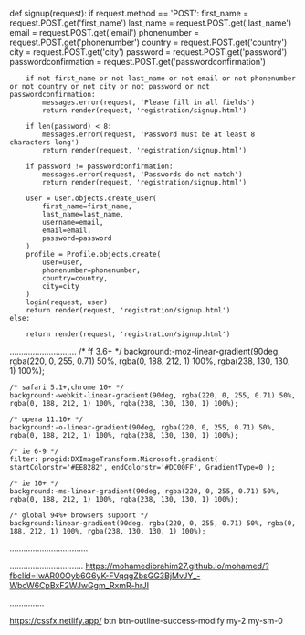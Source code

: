 def signup(request):
    if request.method == 'POST':
        first_name = request.POST.get('first_name')
        last_name = request.POST.get('last_name')
        email = request.POST.get('email')
        phonenumber = request.POST.get('phonenumber')
        country = request.POST.get('country')
        city = request.POST.get('city')
        password = request.POST.get('password')
        passwordconfirmation = request.POST.get('passwordconfirmation')

        if not first_name or not last_name or not email or not phonenumber or not country or not city or not password or not passwordconfirmation:
            messages.error(request, 'Please fill in all fields')
            return render(request, 'registration/signup.html')

        if len(password) < 8:
            messages.error(request, 'Password must be at least 8 characters long')
            return render(request, 'registration/signup.html')

        if password != passwordconfirmation:
            messages.error(request, 'Passwords do not match')
            return render(request, 'registration/signup.html')

        user = User.objects.create_user(
            first_name=first_name,
            last_name=last_name,
            username=email,
            email=email,
            password=password
        )
        profile = Profile.objects.create(
            user=user,
            phonenumber=phonenumber,
            country=country,
            city=city
        )
        login(request, user)
        return render(request, 'registration/signup.html')
    else:
        
        return render(request, 'registration/signup.html')

.............................
    /* ff 3.6+ */
    background:-moz-linear-gradient(90deg, rgba(220, 0, 255, 0.71) 50%, rgba(0, 188, 212, 1) 100%, rgba(238, 130, 130, 1) 100%); 

    /* safari 5.1+,chrome 10+ */
    background:-webkit-linear-gradient(90deg, rgba(220, 0, 255, 0.71) 50%, rgba(0, 188, 212, 1) 100%, rgba(238, 130, 130, 1) 100%);

    /* opera 11.10+ */
    background:-o-linear-gradient(90deg, rgba(220, 0, 255, 0.71) 50%, rgba(0, 188, 212, 1) 100%, rgba(238, 130, 130, 1) 100%);

    /* ie 6-9 */
    filter: progid:DXImageTransform.Microsoft.gradient( startColorstr='#EE8282', endColorstr='#DC00FF', GradientType=0 );

    /* ie 10+ */
    background:-ms-linear-gradient(90deg, rgba(220, 0, 255, 0.71) 50%, rgba(0, 188, 212, 1) 100%, rgba(238, 130, 130, 1) 100%);

    /* global 94%+ browsers support */
    background:linear-gradient(90deg, rgba(220, 0, 255, 0.71) 50%, rgba(0, 188, 212, 1) 100%, rgba(238, 130, 130, 1) 100%);

..................................
<script async src="https://pagead2.googlesyndication.com/pagead/js/adsbygoogle.js?client=ca-pub-4908173502472152"
     crossorigin="anonymous"></script>

................................
https://mohamedibrahim27.github.io/mohamed/?fbclid=IwAR00Oyb6G6yK-FVqqgZbsGG3BjMvJY_-WbcW6CpBxF2WJwGgm_RxmR-hrJI

...............

https://cssfx.netlify.app/
btn btn-outline-success-modify my-2 my-sm-0


